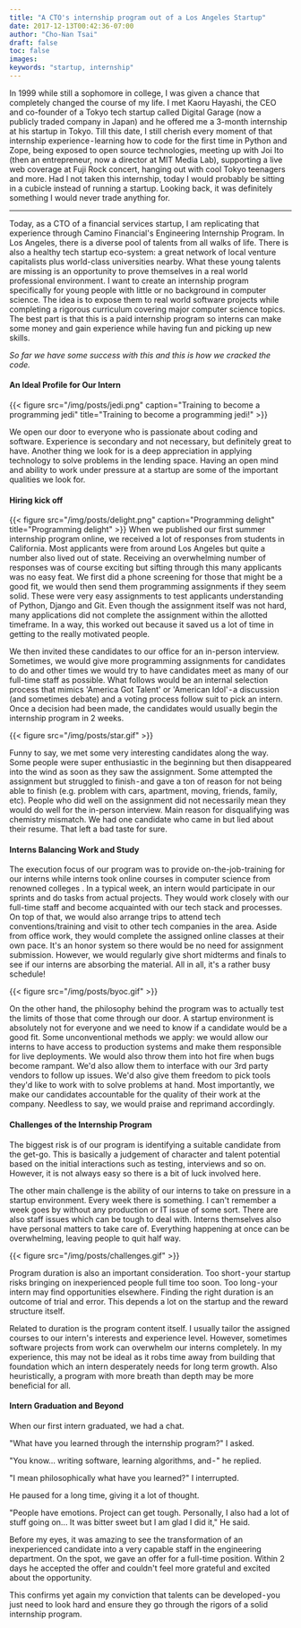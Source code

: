 ```yaml
---
title: "A CTO's internship program out of a Los Angeles Startup"
date: 2017-12-13T00:42:36-07:00
author: "Cho-Nan Tsai"
draft: false
toc: false
images:
keywords: "startup, internship"
---
```


In 1999 while still a sophomore in college, I was given a chance that completely changed the course of my life. I met Kaoru Hayashi, the CEO and co-founder of a Tokyo tech startup called Digital Garage (now a publicly traded company in Japan) and he offered me a 3-month internship at his startup in Tokyo. Till this date, I still cherish every moment of that internship experience - learning how to code for the first time in Python and Zope, being exposed to open source technologies, meeting up with Joi Ito (then an entrepreneur, now a director at MIT Media Lab), supporting a live web coverage at Fuji Rock concert, hanging out with cool Tokyo teenagers and more. Had I not taken this internship, today I would probably be sitting in a cubicle instead of running a startup. Looking back, it was definitely something I would never trade anything for.

***

Today, as a CTO of a financial services startup, I am replicating that experience through Camino Financial's Engineering Internship Program. In Los Angeles, there is a diverse pool of talents from all walks of life. There is also a healthy tech startup eco-system: a great network of local venture capitalists plus world-class universities nearby. What these young talents are missing is an opportunity to prove themselves in a real world professional environment. I want to create an internship program specifically for young people with little or no background in computer science. The idea is to expose them to real world software projects while completing a rigorous curriculum covering major computer science topics. The best part is that this is a paid internship program so interns can make some money and gain experience while having fun and picking up new skills.

*So far we have some success with this and this is how we cracked the code.*

#### An Ideal Profile for Our Intern
{{< figure src="/img/posts/jedi.png" caption="Training to become a programming jedi" title="Training to become a programming jedi!" >}}

We open our door to everyone who is passionate about coding and software. Experience is secondary and not necessary, but definitely great to have. Another thing we look for is a deep appreciation in applying technology to solve problems in the lending space. Having an open mind and ability to work under pressure at a startup are some of the important qualities we look for.

#### Hiring kick off
{{< figure src="/img/posts/delight.png" caption="Programming delight" title="Programming delight" >}}
When we published our first summer internship program online, we received a lot of responses from students in California. Most applicants were from around Los Angeles but quite a number also lived out of state. Receiving an overwhelming number of responses was of course exciting but sifting through this many applicants was no easy feat. We first did a phone screening for those that might be a good fit, we would then send them programming assignments if they seem solid. These were very easy assignments to test applicants understanding of Python, Django and Git. Even though the assignment itself was not hard, many applications did not complete the assignment within the allotted timeframe. In a way, this worked out because it saved us a lot of time in getting to the really motivated people.

We then invited these candidates to our office for an in-person interview. Sometimes, we would give more programming assignments for candidates to do and other times we would try to have candidates meet as many of our full-time staff as possible. What follows would be an internal selection process that mimics 'America Got Talent' or 'American Idol' - a discussion (and sometimes debate) and a voting process follow suit to pick an intern. Once a decision had been made, the candidates would usually begin the internship program in 2 weeks.

{{< figure src="/img/posts/star.gif" >}}

Funny to say, we met some very interesting candidates along the way. Some people were super enthusiastic in the beginning but then disappeared into the wind as soon as they saw the assignment. Some attempted the assignment but struggled to finish - and gave a ton of reason for not being able to finish (e.g. problem with cars, apartment, moving, friends, family, etc). People who did well on the assignment did not necessarily mean they would do well for the in-person interview. Main reason for disqualifying was chemistry mismatch. We had one candidate who came in but lied about their resume. That left a bad taste for sure.

#### Interns Balancing Work and Study
The execution focus of our program was to provide on-the-job-training for our interns while interns took online courses in computer science from renowned colleges . In a typical week, an intern would participate in our sprints and do tasks from actual projects. They would work closely with our full-time staff and become acquainted with our tech stack and processes. On top of that, we would also arrange trips to attend tech conventions/training and visit to other tech companies in the area. Aside from office work, they would complete the assigned online classes at their own pace. It's an honor system so there would be no need for assignment submission. However, we would regularly give short midterms and finals to see if our interns are absorbing the material. All in all, it's a rather busy schedule!

{{< figure src="/img/posts/byoc.gif" >}}

On the other hand, the philosophy behind the program was to actually test the limits of those that come through our door. A startup environment is absolutely not for everyone and we need to know if a candidate would be a good fit. Some unconventional methods we apply: we would allow our interns to have access to production systems and make them responsible for live deployments. We would also throw them into hot fire when bugs become rampant. We'd also allow them to interface with our 3rd party vendors to follow up issues. We'd also give them freedom to pick tools they'd like to work with to solve problems at hand. Most importantly, we make our candidates accountable for the quality of their work at the company. Needless to say, we would praise and reprimand accordingly.

#### Challenges of the Internship Program
The biggest risk is of our program is identifying a suitable candidate from the get-go. This is basically a judgement of character and talent potential based on the initial interactions such as testing, interviews and so on. However, it is not always easy so there is a bit of luck involved here.

The other main challenge is the ability of our interns to take on pressure in a startup environment. Every week there is something. I can't remember a week goes by without any production or IT issue of some sort. There are also staff issues which can be tough to deal with. Interns themselves also have personal matters to take care of. Everything happening at once can be overwhelming, leaving people to quit half way.

{{< figure src="/img/posts/challenges.gif" >}}

Program duration is also an important consideration. Too short - your startup risks bringing on inexperienced people full time too soon. Too long - your intern may find opportunities elsewhere. Finding the right duration is an outcome of trial and error. This depends a lot on the startup and the reward structure itself.

Related to duration is the program content itself. I usually tailor the assigned courses to our intern's interests and experience level. However, sometimes software projects from work can overwhelm our interns completely. In my experience, this may not be ideal as it robs time away from building that foundation which an intern desperately needs for long term growth. Also heuristically, a program with more breath than depth may be more beneficial for all.

#### Intern Graduation and Beyond
When our first intern graduated, we had a chat.

"What have you learned through the internship program?" I asked.

"You know… writing software, learning algorithms, and - " he replied.

"I mean philosophically what have you learned?" I interrupted.

He paused for a long time, giving it a lot of thought.

"People have emotions. Project can get tough. Personally, I also had a lot of stuff going on... It was bitter sweet but I am glad I did it," He said.

Before my eyes, it was amazing to see the transformation of an inexperienced candidate into a very capable staff in the engineering department. On the spot, we gave an offer for a full-time position. Within 2 days he accepted the offer and couldn't feel more grateful and excited about the opportunity.

This confirms yet again my conviction that talents can be developed - you just need to look hard and ensure they go through the rigors of a solid internship program.
